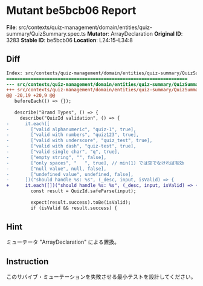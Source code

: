 # Mutant be5bcb06 Report

**File**: src/contexts/quiz-management/domain/entities/quiz-summary/QuizSummary.spec.ts
**Mutator**: ArrayDeclaration
**Original ID**: 3283
**Stable ID**: be5bcb06
**Location**: L24:15–L34:8

## Diff

```diff
Index: src/contexts/quiz-management/domain/entities/quiz-summary/QuizSummary.spec.ts
===================================================================
--- src/contexts/quiz-management/domain/entities/quiz-summary/QuizSummary.spec.ts	original
+++ src/contexts/quiz-management/domain/entities/quiz-summary/QuizSummary.spec.ts	mutated #3283
@@ -20,19 +20,9 @@
   beforeEach(() => {});
 
   describe("Brand Types", () => {
     describe("QuizId validation", () => {
-      it.each([
-        ["valid alphanumeric", "quiz-1", true],
-        ["valid with numbers", "quiz123", true],
-        ["valid with underscore", "quiz_test", true],
-        ["valid with dash", "quiz-test", true],
-        ["valid single char", "q", true],
-        ["empty string", "", false],
-        ["only spaces", "   ", true], // min(1) では空でなければ有効
-        ["null value", null, false],
-        ["undefined value", undefined, false],
-      ])("should handle %s: %s", (_desc, input, isValid) => {
+      it.each([])("should handle %s: %s", (_desc, input, isValid) => {
         const result = QuizId.safeParse(input);
 
         expect(result.success).toBe(isValid);
         if (isValid && result.success) {
```

## Hint

ミューテータ "ArrayDeclaration" による置換。

## Instruction

このサバイブ・ミューテーションを失敗させる最小テストを設計してください。
